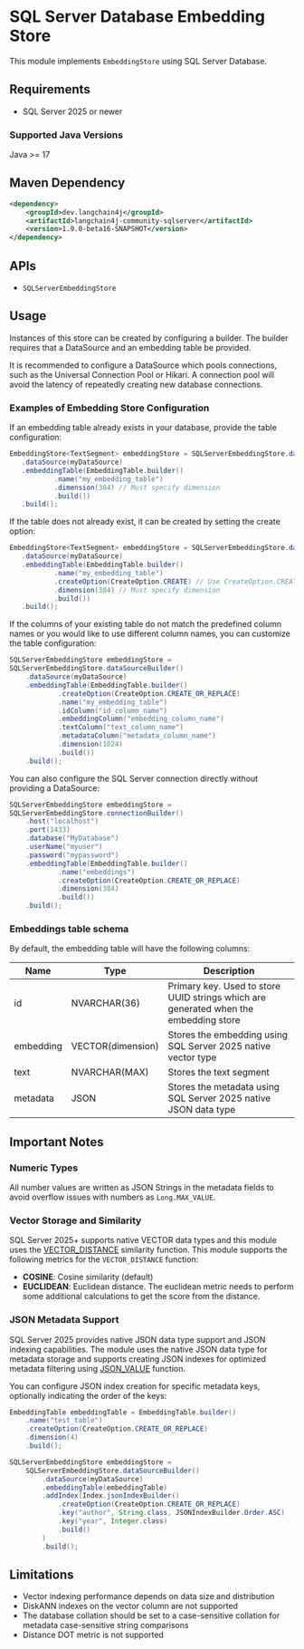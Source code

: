 # SQL Server Database Embedding Store

This module implements `EmbeddingStore` using SQL Server Database.

## Requirements
- SQL Server 2025 or newer

### Supported Java Versions

Java >= 17

## Maven Dependency

```xml
<dependency>
    <groupId>dev.langchain4j</groupId>
    <artifactId>langchain4j-community-sqlserver</artifactId>
    <version>1.9.0-beta16-SNAPSHOT</version>
</dependency>
```

## APIs

- `SQLServerEmbeddingStore`

## Usage

Instances of this store can be created by configuring a builder. The builder 
requires that a DataSource and an embedding table be provided.

It is recommended to configure a DataSource which pools connections, such as the
Universal Connection Pool or Hikari. A connection pool will avoid the latency of
repeatedly creating new database connections.

### Examples of Embedding Store Configuration

If an embedding table already exists in your database, provide the table configuration:

```java
EmbeddingStore<TextSegment> embeddingStore = SQLServerEmbeddingStore.dataSourceBuilder()
   .dataSource(myDataSource)
   .embeddingTable(EmbeddingTable.builder()
           .name("my_embedding_table")
           .dimension(384) // Must specify dimension
           .build())
   .build();
```

If the table does not already exist, it can be created by setting the create option:

```java
EmbeddingStore<TextSegment> embeddingStore = SQLServerEmbeddingStore.dataSourceBuilder()
   .dataSource(myDataSource)
   .embeddingTable(EmbeddingTable.builder()
           .name("my_embedding_table")
           .createOption(CreateOption.CREATE) // Use CreateOption.CREATE_OR_REPLACE to replace the existing table
           .dimension(384) // Must specify dimension
           .build())
   .build();
```

If the columns of your existing table do not match the predefined column names
or you would like to use different column names, you can customize the table configuration:

```java
SQLServerEmbeddingStore embeddingStore =
SQLServerEmbeddingStore.dataSourceBuilder()
    .dataSource(myDataSource)
    .embeddingTable(EmbeddingTable.builder()
            .createOption(CreateOption.CREATE_OR_REPLACE)
            .name("my_embedding_table")
            .idColumn("id_column_name")
            .embeddingColumn("embedding_column_name")
            .textColumn("text_column_name")
            .metadataColumn("metadata_column_name")
            .dimension(1024)
            .build())
    .build();
```

You can also configure the SQL Server connection directly without providing a DataSource:

```java
SQLServerEmbeddingStore embeddingStore =
SQLServerEmbeddingStore.connectionBuilder()
    .host("localhost")
    .port(1433)
    .database("MyDatabase")
    .userName("myuser")
    .password("mypassword")
    .embeddingTable(EmbeddingTable.builder()
            .name("embeddings")
            .createOption(CreateOption.CREATE_OR_REPLACE)
            .dimension(384)
            .build())
    .build();
```

### Embeddings table schema

By default, the embedding table will have the following columns:

| Name | Type              | Description |
| ---- |-------------------| ----------- |
| id | NVARCHAR(36)      | Primary key. Used to store UUID strings which are generated when the embedding store |
| embedding | VECTOR(dimension) | Stores the embedding using SQL Server 2025 native vector type |
| text | NVARCHAR(MAX)     | Stores the text segment |
| metadata | JSON              | Stores the metadata using SQL Server 2025 native JSON data type |


## Important Notes

### Numeric Types
All number values are written as JSON Strings in the metadata fields to avoid overflow issues with numbers as `Long.MAX_VALUE`.

### Vector Storage and Similarity
SQL Server 2025+ supports native VECTOR data types and this module uses the [VECTOR_DISTANCE](https://learn.microsoft.com/en-us/sql/t-sql/functions/vector-distance-transact-sql?view=sql-server-ver17) similarity function. 
This module supports the following metrics for the `VECTOR_DISTANCE` function:

- **COSINE**: Cosine similarity (default)
- **EUCLIDEAN**: Euclidean distance. The euclidean metric needs to perform some additional calculations to get the score from the distance.

### JSON Metadata Support

SQL Server 2025 provides native JSON data type support and JSON indexing capabilities. The module 
uses the native JSON data type for metadata storage and supports creating JSON indexes for 
optimized metadata filtering using [JSON_VALUE](https://learn.microsoft.com/es-es/sql/t-sql/functions/json-value-transact-sql?view=sql-server-ver17) function.

You can configure JSON index creation for specific metadata keys, optionally indicating the order of the keys:

```java
EmbeddingTable embeddingTable = EmbeddingTable.builder()
    .name("test_table")
    .createOption(CreateOption.CREATE_OR_REPLACE)
    .dimension(4)
    .build();

SQLServerEmbeddingStore embeddingStore =
    SQLServerEmbeddingStore.dataSourceBuilder()
        .dataSource(myDataSource)
        .embeddingTable(embeddingTable)
        .addIndex(Index.jsonIndexBuilder()
            .createOption(CreateOption.CREATE_OR_REPLACE)
            .key("author", String.class, JSONIndexBuilder.Order.ASC)
            .key("year", Integer.class)
            .build()
        )
        .build();
```

## Limitations

- Vector indexing performance depends on data size and distribution
- DiskANN indexes on the vector column are not supported
- The database collation should be set to a case-sensitive collation for metadata case-sensitive string comparisons
- Distance DOT metric is not supported
